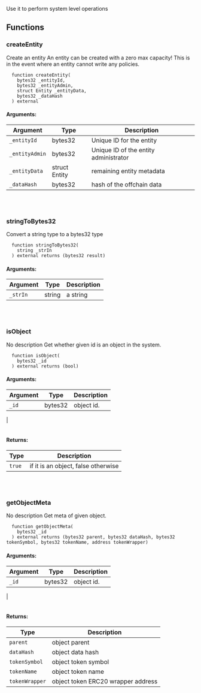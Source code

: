 Use it to perform system level operations
## Functions
### createEntity
Create an entity
An entity can be created with a zero max capacity! This is in the event where an entity cannot write any policies.
```solidity
  function createEntity(
    bytes32 _entityId,
    bytes32 _entityAdmin,
    struct Entity _entityData,
    bytes32 _dataHash
  ) external
```
#### Arguments:
| Argument | Type | Description |
| --- | --- | --- |
|`_entityId` | bytes32 | Unique ID for the entity
|`_entityAdmin` | bytes32 | Unique ID of the entity administrator
|`_entityData` | struct Entity | remaining entity metadata
|`_dataHash` | bytes32 | hash of the offchain data|
<br></br>
### stringToBytes32
Convert a string type to a bytes32 type
```solidity
  function stringToBytes32(
    string _strIn
  ) external returns (bytes32 result)
```
#### Arguments:
| Argument | Type | Description |
| --- | --- | --- |
|`_strIn` | string | a string|
<br></br>
### isObject
No description
Get whether given id is an object in the system.
```solidity
  function isObject(
    bytes32 _id
  ) external returns (bool)
```
#### Arguments:
| Argument | Type | Description |
| --- | --- | --- |
|`_id` | bytes32 | object id.
|
<br></br>
#### Returns:
| Type | Description |
| --- | --- |
|`true` | if it is an object, false otherwise|
<br></br>
### getObjectMeta
No description
Get meta of given object.
```solidity
  function getObjectMeta(
    bytes32 _id
  ) external returns (bytes32 parent, bytes32 dataHash, bytes32 tokenSymbol, bytes32 tokenName, address tokenWrapper)
```
#### Arguments:
| Argument | Type | Description |
| --- | --- | --- |
|`_id` | bytes32 | object id.
|
<br></br>
#### Returns:
| Type | Description |
| --- | --- |
|`parent` | object parent
|`dataHash` | object data hash
|`tokenSymbol` | object token symbol
|`tokenName` | object token name
|`tokenWrapper` | object token ERC20 wrapper address|
<br></br>
